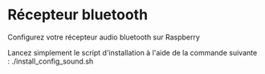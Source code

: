 # Récepteur bluetooth
Configurez votre récepteur audio bluetooth sur Raspberry

Lancez simplement le script d'installation à l'aide de la commande suivante :
./install_config_sound.sh
